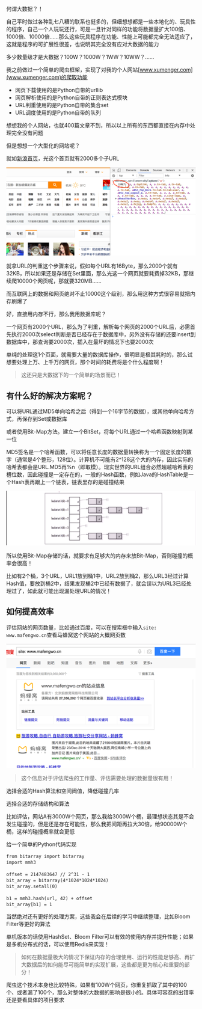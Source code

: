 何谓大数据？！

自己平时做过各种乱七八糟的联系也挺多的，但细想想都是一些本地化的、玩具性的程序，自己一个人玩玩还行，可是一旦针对同样的功能将数据量扩大100倍、1000倍、10000倍……那么这些玩具程序在功能、性能上可能都完全无法适应了，这就是程序的可扩展性很差，也说明其完全没有应对大数据的能力

多少数量级才是大数据？100W？1000W？1WW？10WW？……

我之前做过一个简单的爬虫框架，实现了对我的个人网站[www.xumenger.com](www.xumenger.com)的爬取功能

* 网页下载使用的是Python自带的urllib
* 网页解析使用的是Python自带的正则表达式模块
* URL判重使用的是Python自带的集合set
* URL调度使用的是Python自带的队列

想想我的个人网站，也就400篇文章不到，所以以上所有的东西都直接在内存中处理完全没有问题

但是想想一个大型化的网站呢？

就如[新浪首页](www.sina.com.cn)，光这个首页就有2000多个子URL

![image](./image/01.png)

就拿URL的判重这个步骤来说，假如每个URL有16Byte，那么2000个就有32KB，所以如果还是存储在Set里面，那么光这一个网页就要耗费掉32KB，那继续爬10000个网页呢，那就要320MB……

而互联网上的数据和网页绝对不止10000这个级别，那么用这种方式很容易就把内存刷爆了

好，直接用内存不行，那么我用数据库呢？

一个网页有2000个URL，那么为了判重，解析每个网页的2000个URL后，必需首先执行2000次select判断是否已经存在于数据库中，另外没有存储的还要insert到数据库中，那查询要2000次，插入在最坏的情况下也要2000次

单纯的处理这1个页面，就需要大量的数据库操作，很明显是极其耗时的，那么试想要处理上万、上千万的网页，那个时间的耗费将是个什么程度啊！

>这还只是大数据下的一个简单的场景而已！

## 有什么好的解决方案呢？

可以将URL通过MD5单向哈希之后（得到一个16字节的数据），或其他单向哈希方式，再保存到Set或数据库

或者使用Bit-Map方法。建立一个BitSet，将每个URL通过一个哈希函数映射到某一位

MD5签名是一个哈希函数，可以将任意长度的数据量转换称为一个固定长度的数字（通常是4个整形，128位）。计算机不可能有2^128这个大的内存，因此实际的哈希表都会是URL.MD5再%n（即取模）。现实世界的URL组合必然超越哈希表的槽位数，因此碰撞是一定存在的，一般的Hash函数，例如Java的HashTable是一个Hash表再跟上一个链表，链表里存的是碰撞结果

![image](./image/02.png)

所以使用Bit-Map存储的话，就要求有足够大的内存来放Bit-Map，否则碰撞的概率会很高！

比如有2个桶，3个URL，URL1放到桶1中，URL2放到桶2，那么URL3经过计算Hash值，要放到桶2中，结果发现桶2中已经有数据了，就会误以为URL3已经处理过了，如此就可能出现漏处理URL的情况！

## 如何提高效率

评估网站的网页数量，比如通过百度，可以在搜索框中输入`site: www.mafengwo.cn`查看马蜂窝这个网站的大概网页数

![image](./image/03.png)

>这个信息对于评估爬虫的工作量、评估需要处理的数据量很有用！

选择合适的Hash算法和空间阀值，降低碰撞几率

选择合适的存储结构和算法

比如评估，网站A有3000W个网页，那么我给3000W个桶，最理想状态其是不会发生碰撞的，但是还是存在可能性，那么我把间距再拉大30倍，给90000W个桶，这样的碰撞概率就会更低

给一个简单的Python代码实现

```
from bitarray import bitarray
import mmh3

offset = 2147483647 // 2^31 - 1
bit_array = bitarray(4*1024*1024*1024)
bit_array.setall(0)

b1 = mmh3.hash(url, 42) + offset
bit_array[b1] = 1
```

当然绝对还有更好的处理方案，这些我会在后续的学习中继续整理，比如Bloom Filter等更好的算法

单机版本的话使用HashSet、Bloom Filter可以有效的使用内存并提升性能；如果是多机分布式的话，可以使用Redis来实现！

>如何在数据量极大的情况下保证内存的合理使用、运行的性能足够高、再扩大数据后的如何能尽可能简单的实现扩展，这些都是更为核心和重要的部分！

爬虫这个技术本身也比较特殊，如果有100W个网页，你重复抓取了其中的100个、或者漏了100个，那么对整体的大数据的影响是很小的。具体可容忍的出错率还是要看具体的项目要求

